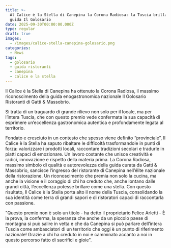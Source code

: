 ```yaml
---
title: >-
  Al Calice è la Stella di Canepina la Corona Radiosa: la Tuscia brilla nella
  guida Il Golosario
date: 2025-09-30T00:00:00.000Z
type: regular
draft: true
images:
  - /images/calice-stella-canepina-golosario.png
categories:
  - News
tags:
  - golosario
  - guida ristoranti
  - canepina
  - calice e la stella
---
```


Il Calice è la Stella di Canepina ha ottenuto la Corona Radiosa, il massimo riconoscimento della guida enogastronomica nazionale Il Golosario Ristoranti di Gatti & Massobrio.

Si tratta di un traguardo di grande rilievo non solo per il locale, ma per l’intera Tuscia, che con questo premio vede confermata la sua capacità di esprimere un’eccellenza gastronomica autentica e profondamente legata al territorio.

Fondato e cresciuto in un contesto che spesso viene definito “provinciale”, Il Calice è la Stella ha saputo ribaltare le difficoltà trasformandole in punti di forza: valorizzare i prodotti locali, raccontare tradizioni secolari e tradurle in piatti capaci di emozionare. Un lavoro costante che unisce creatività e radici, innovazione e rispetto della materia prima. La Corona Radiosa, massimo simbolo di qualità e autorevolezza della guida curata da Gatti & Massobrio, sancisce l’ingresso del ristorante di Canepina nell’élite nazionale della ristorazione. Un riconoscimento che premia non solo la cucina, ma anche la visione e il coraggio di chi ha creduto che, anche lontano dalle grandi città, l’eccellenza potesse brillare come una stella. Con questo risultato, Il Calice è la Stella porta alto il nome della Tuscia, consolidando la sua identità come terra di grandi sapori e di ristoratori capaci di raccontarla con passione.

"Questo premio non è solo un titolo - ha detto il proprietario Felice Arletti - È la prova, la conferma, la speranza che anche da un piccolo paese di montagna si può salire in vetta e che da Canepina si può parlare dell’intera Tuscia  come ambasciatori di un territorio che oggi è un punto di riferimento nazionale! Grazie a chi ha creduto in noi e camminato accanto a noi in questo percorso fatto di sacrifici e gioie".
